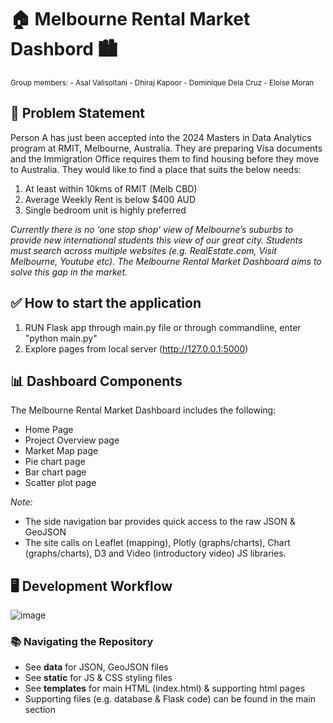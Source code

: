 # 🏠 Melbourne Rental Market Dashbord 🏙️

<sub> Group members: - Asal Valisoltani - Dhiraj Kapoor - Dominique Dela Cruz - Eloise Moran </sub>

## 🤔 Problem Statement
Person A has just been accepted into the 2024 Masters in Data Analytics program at RMIT, Melbourne, Australia. They are preparing Visa documents and the Immigration Office requires them to find housing before they move to Australia. They would like to find a place that suits the below needs:
1. At least within 10kms of RMIT (Melb CBD)
2. Average Weekly Rent is below $400 AUD
3. Single bedroom unit is highly preferred

*Currently there is no ‘one stop shop’ view of Melbourne’s suburbs to provide new international students this view of our great city. Students must search across multiple websites (e.g. RealEstate.com, Visit Melbourne, Youtube etc). The Melbourne Rental Market Dashboard aims to solve this gap in the market.*


## ✅ How to start the application
1. RUN Flask app through main.py file or through commandline, enter "python main.py"
2. Explore pages from local server (http://127.0.0.1:5000)


## 📊 Dashboard Components
The Melbourne Rental Market Dashboard includes the following:

- Home Page
- Project Overview page
- Market Map page
- Pie chart page
- Bar chart page
- Scatter plot page

*Note:*
- The side navigation bar provides quick access to the raw JSON & GeoJSON
- The site calls on Leaflet (mapping), Plotly (graphs/charts), Chart (graphs/charts), D3 and Video (introductory video) JS libraries.



## 🖥️ Development Workflow
![image](https://user-images.githubusercontent.com/118158748/227122288-49c6c069-52f6-4c1f-aebb-f3f3efca776a.png)



### 📚 Navigating the Repository
- See **data** for JSON, GeoJSON files
- See **static** for JS & CSS styling files
- See **templates** for main HTML (index.html) & supporting html pages
- Supporting files (e.g. database & Flask code) can be found in the main section
